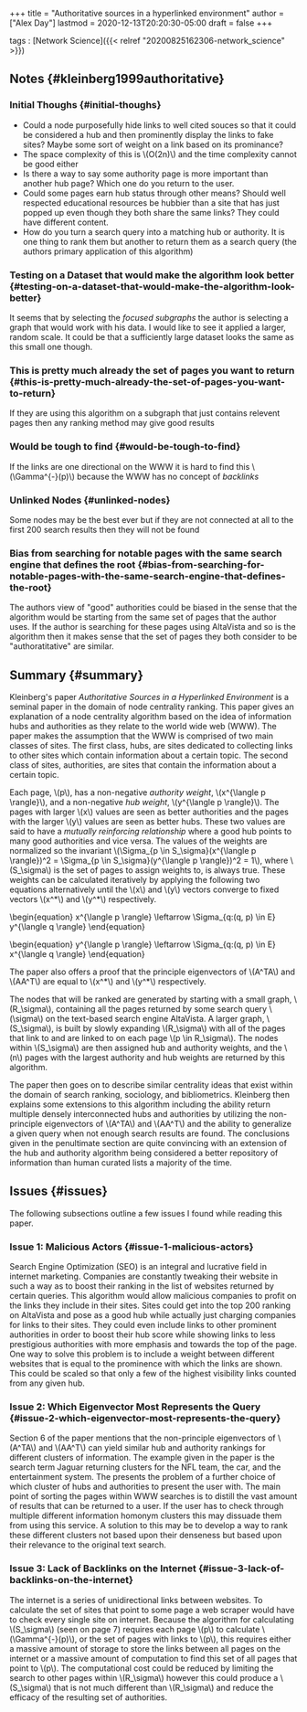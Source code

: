 +++
title = "Authoritative sources in a hyperlinked environment"
author = ["Alex Day"]
lastmod = 2020-12-13T20:20:30-05:00
draft = false
+++

tags
: [Network Science]({{< relref "20200825162306-network_science" >}})


## Notes {#kleinberg1999authoritative}


### Initial Thoughs {#initial-thoughs}

-   Could a node purposefully hide links to well cited souces so that it could be considered a hub and then prominently display the links to fake sites? Maybe some sort of weight on a link based on its prominance?
-   The space complexity of this is \\(O(2n)\\) and the time complexity cannot be good either
-   Is there a way to say some authority page is more important than another hub page? Which one do you return to the user.
-   Could some pages earn hub status through other means? Should well respected educational resources be hubbier than a site that has just popped up even though they both share the same links? They could have different content.
-   How do you turn a search query into a matching hub or authority. It is one thing to rank them but another to return them as a search query (the authors primary application of this algorithm)


### Testing on a Dataset that would make the algorithm look better {#testing-on-a-dataset-that-would-make-the-algorithm-look-better}

It seems that by selecting the _focused subgraphs_ the author is selecting a graph that would work with his data. I would like to see it applied a larger, random scale. It could be that a sufficiently large dataset looks the same as this small one though.


### This is pretty much already the set of pages you want to return {#this-is-pretty-much-already-the-set-of-pages-you-want-to-return}

If they are using this algorithm on a subgraph that just contains relevent pages then any ranking method may give good results


### Would be tough to find {#would-be-tough-to-find}

If the links are one directional on the WWW it is hard to find this \\(\Gamma^{-}(p)\\) because the WWW has no concept of _backlinks_


### Unlinked Nodes {#unlinked-nodes}

Some nodes may be the best ever but if they are not connected at all to the first 200 search results then they will not be found


### Bias from searching for notable pages with the same search engine that defines the root {#bias-from-searching-for-notable-pages-with-the-same-search-engine-that-defines-the-root}

The authors view of "good" authorities could be biased in the sense that the algorithm would be starting from the same set of pages that the author uses. If the author is searching for these pages using AltaVista and so is the algorithm then it makes sense that the set of pages they both consider to be "authoratitative" are similar.


## Summary {#summary}

Kleinberg's paper _Authoritative Sources in a Hyperlinked Environment_ is a seminal paper in the domain of node centrality ranking. This paper gives an explanation of a node centrality algorithm based on the idea of information hubs and authorities as they relate to the world wide web (WWW). The paper makes the assumption that the WWW is comprised of two main classes of sites. The first class, hubs, are sites dedicated to collecting links to other sites which contain information about a certain topic. The second class of sites, authorities, are sites that contain the information about a certain topic.

Each page, \\(p\\), has a non-negative _authority weight_, \\(x^{\langle p \rangle}\\), and a non-negative _hub weight_, \\(y^{\langle p \rangle}\\). The pages with larger \\(x\\) values are seen as better authorities and the pages with the larger \\(y\\) values are seen as better hubs. These two values are said to have a _mutually reinforcing relationship_ where a good hub points to many good authorities and vice versa. The values of the weights are normalized so the invariant \\(\Sigma\_{p \in S\_\sigma}(x^{\langle p \rangle})^2 = \Sigma\_{p \in S\_\sigma}(y^{\langle p \rangle})^2 = 1\\), where \\(S\_\sigma\\) is the set of pages to assign weights to, is always true. These weights can be calculated iteratively by applying the following two equations alternatively until the \\(x\\) and \\(y\\) vectors converge to fixed vectors \\(x^\*\\) and \\(y^\*\\) respectively.

\begin{equation}
    x^{\langle p \rangle} \leftarrow \Sigma\_{q:(q, p) \in E} y^{\langle q \rangle}
\end{equation}

\begin{equation}
    y^{\langle p \rangle} \leftarrow \Sigma\_{q:(q, p) \in E} x^{\langle q \rangle}
\end{equation}

The paper also offers a proof that the principle eigenvectors of \\(A^TA\\) and \\(AA^T\\) are equal to \\(x^\*\\) and \\(y^\*\\) respectively.

The nodes that will be ranked are generated by starting with a small graph, \\(R\_\sigma\\), containing all the pages returned by some search query \\(\sigma\\) on the text-based search engine AltaVista. A larger graph, \\(S\_\sigma\\), is built by slowly expanding \\(R\_\sigma\\) with all of the pages that link to and are linked to on each page \\(p \in R\_\sigma\\). The nodes within \\(S\_\sigma\\) are then assigned hub and authority weights, and the \\(n\\) pages with the largest authority and hub weights are returned by this algorithm.

The paper then goes on to describe similar centrality ideas that exist within the domain of search ranking, sociology, and bibliometrics. Kleinberg then explains some extensions to this algorithm including the ability return multiple densely interconnected hubs and authorities by utilizing the non-principle eigenvectors of \\(A^TA\\) and \\(AA^T\\) and the ability to generalize a given query when not enough search results are found. The conclusions given in the penultimate section are quite convincing with an extension of the hub and authority algorithm being considered a better repository of information than human curated lists a majority of the time.


## Issues {#issues}

The following subsections outline a few issues I found while reading this paper.


### Issue 1: Malicious Actors {#issue-1-malicious-actors}

Search Engine Optimization (SEO) is an integral and lucrative field in internet marketing. Companies are constantly tweaking their website in such a way as to boost their ranking in the list of websites returned by certain queries. This algorithm would allow malicious companies to profit on the links they include in their sites. Sites could get into the top 200 ranking on AltaVista and pose as a good hub while actually just charging companies for links to their sites. They could even include links to other prominent authorities in order to boost their hub score while showing links to less prestigious authorities with more emphasis and towards the top of the page. One way to solve this problem is to include a weight between different websites that is equal to the prominence with which the links are shown. This could be scaled so that only a few of the highest visibility links counted from any given hub.


### Issue 2: Which Eigenvector Most Represents the Query {#issue-2-which-eigenvector-most-represents-the-query}

Section 6 of the paper mentions that the non-principle eigenvectors of \\(A^TA\\) and \\(AA^T\\) can yield similar hub and authority rankings for different clusters of information. The example given in the paper is the search term Jaguar returning clusters for the NFL team, the car, and the entertainment system. The presents the problem of a further choice of which cluster of hubs and authorities to present the user with. The main point of sorting the pages within WWW searches is to distill the vast amount of results that can be returned to a user. If the user has to check through multiple different information homonym clusters this may dissuade them from using this service. A solution to this may be to develop a way to rank these different clusters not based upon their denseness but based upon their relevance to the original text search.


### Issue 3: Lack of Backlinks on the Internet {#issue-3-lack-of-backlinks-on-the-internet}

The internet is a series of unidirectional links between websites. To calculate the set of sites that point to some page a web scraper would have to check every single site on internet. Because the algorithm for calculating \\(S\_\sigma\\) (seen on page 7) requires each page \\(p\\) to calculate \\(\Gamma^{-}(p)\\), or the set of pages with links to \\(p\\), this requires either a massive amount of storage to store the links between all pages on the internet or a massive amount of computation to find this set of all pages that point to \\(p\\). The computational cost could be reduced by limiting the search to other pages within \\(R\_\sigma\\) however this could produce a \\(S\_\sigma\\) that is not much different than \\(R\_\sigma\\) and reduce the efficacy of the resulting set of authorities.
